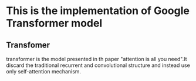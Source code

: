 # This is the implementation of Google Transformer model
## Transfomer

transformer is the model presented in th paper "attention is all you need".It discard the traditional recurrent and convolutional structure and instead use only self-attention mechanism.
